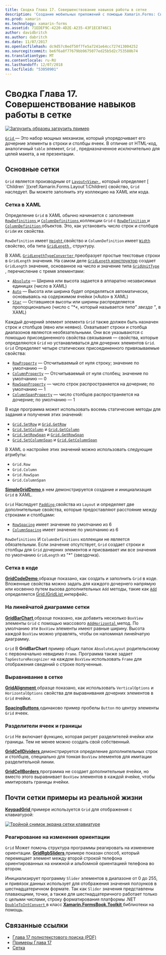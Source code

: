 ```yaml
---
title: Сводка Глава 17. Совершенствование навыков работы в сетке
description: 'Создание мобильных приложений с помощью Xamarin.Forms: Сводка Глава 17. Совершенствование навыков работы в сетке'
ms.prod: xamarin
ms.technology: xamarin-forms
ms.assetid: 71EDEF9C-4220-4D2E-A235-43F1EC8746C1
author: davidbritch
ms.author: dabritch
ms.date: 11/07/2017
ms.openlocfilehash: dc9d57c0edf50f7fe5a7241e64cc727413004252
ms.sourcegitcommit: be6f6a8f77679bb9675077ed25b5d2c753580b74
ms.translationtype: MT
ms.contentlocale: ru-RU
ms.lasthandoff: 12/07/2018
ms.locfileid: "53050901"
---
```

# <a name="summary-of-chapter-17-mastering-the-grid"></a>Сводка Глава 17. Совершенствование навыков работы в сетке

[![Загрузить образец](~/media/shared/download.png) загрузить пример](https://github.com/xamarin/xamarin-forms-book-samples/tree/master/Chapter17)

[ `Grid` ](xref:Xamarin.Forms.Grid) — Это набор мощных механизм, который упорядочивает его дочерние элементы в строки и столбцы ячеек. В отличие от HTML-код, аналогичный `table` элемент, `Grid` , предназначенное исключительно для целей макета, а не презентации.

## <a name="the-basic-grid"></a>Основные сетки

`Grid` является производным от [ `Layout<View>` ](xref:Xamarin.Forms.Layout`1), который определяет [ `Children` ](xref:Xamarin.Forms.Layout`1.Children) свойство, `Grid` наследует. Вы можете заполнить эту коллекцию на XAML или кода.

### <a name="the-grid-in-xaml"></a>Сетка в XAML

Определение `Grid` в XAML обычно начинается с заполнения [ `RowDefinitions` ](xref:Xamarin.Forms.Grid.RowDefinitions) и [ `ColumnDefinitions` ](xref:Xamarin.Forms.Grid.ColumnDefinitions) коллекции `Grid` с [ `RowDefinition` ](xref:Xamarin.Forms.RowDefinition) и [ `ColumnDefinition` ](xref:Xamarin.Forms.ColumnDefinition) объектов. Это, как установить число строк и столбцов `Grid`и их свойства.

`RowDefinition` имеет [ `Height` ](xref:Xamarin.Forms.RowDefinition.Height) свойство и `ColumnDefinition` имеет [ `Width` ](xref:Xamarin.Forms.ColumnDefinition.Width) свойство, оба типа [ `GridLength` ](xref:Xamarin.Forms.GridLength), структуру.

В XAML [ `GridLengthTypeConverter` ](xref:Xamarin.Forms.GridLengthTypeConverter) преобразует простые текстовые строки в `GridLength` значения. На самом деле [ `GridLength` конструктор](xref:Xamarin.Forms.GridLength.%23ctor(System.Double,Xamarin.Forms.GridUnitType)) создает `GridLength` значение, основанное на число и значение типа [ `GridUnitType` ](xref:Xamarin.Forms.GridUnitType), перечисление с тремя элементами:

- [`Absolute`](xref:Xamarin.Forms.GridUnitType.Absolute) &mdash; Ширина или высота задается в аппаратно независимых единицах (число в XAML)
- [`Auto`](xref:Xamarin.Forms.GridUnitType.Auto) &mdash; Высота или ширина будет определяться автоматически, основываясь на содержимом ячейки («Auto» в XAML)
- [`Star`](xref:Xamarin.Forms.GridUnitType.Star) &mdash; Оставшиеся высоты или ширины распределяется пропорционально (число с "\*«, который называется *типа" звезда "*, в XAML)

Каждый дочерний элемент элемента `Grid` также должен быть назначен строк и столбцов (явно или неявно). Охватывает строки и столбца диапазонов являются необязательными. Они все указываются с помощью присоединенного свойства связывания &mdash; свойства, которые определяются `Grid` но устанавливаться для дочерних элементов `Grid`. `Grid` Определяет четыре статических присоединенного привязываемые свойства:

- [`RowProperty`](xref:Xamarin.Forms.Grid.RowProperty) &mdash; Отсчитываемый от нуля строку; значение по умолчанию — 0
- [`ColumnProperty`](xref:Xamarin.Forms.Grid.ColumnProperty) &mdash; Отсчитываемый от нуля столбец; значение по умолчанию — 0
- [`RowSpanProperty`](xref:Xamarin.Forms.Grid.RowSpanProperty) &mdash; число строк распространяется на дочерние; по умолчанию — 1
- [`ColumnSpanProperty`](xref:Xamarin.Forms.Grid.ColumnSpanProperty) &mdash; число столбцов распространяется на дочерние; по умолчанию — 1

В коде программа может использовать восемь статические методы для задания и получения этих значений:

- [`Grid.SetRow`](xref:Xamarin.Forms.Grid.SetRow(Xamarin.Forms.BindableObject,System.Int32)) и [`Grid.GetRow`](xref:Xamarin.Forms.Grid.GetRow(Xamarin.Forms.BindableObject))
- [`Grid.SetColumn`](xref:Xamarin.Forms.Grid.SetColumn(Xamarin.Forms.BindableObject,System.Int32)) и [`Grid.GetColumn`](xref:Xamarin.Forms.Grid.GetColumn(Xamarin.Forms.BindableObject))
- [`Grid.SetRowSpan`](xref:Xamarin.Forms.Grid.SetRowSpan(Xamarin.Forms.BindableObject,System.Int32)) и [`Grid.GetRowSpan`](xref:Xamarin.Forms.Grid.GetRowSpan(Xamarin.Forms.BindableObject))
- [`Grid.SetColumnSpan`](xref:Xamarin.Forms.Grid.SetColumnSpan(Xamarin.Forms.BindableObject,System.Int32)) и [`Grid.GetColumnSpan`](xref:Xamarin.Forms.Grid.GetColumnSpan(Xamarin.Forms.BindableObject))

В XAML о настройке этих значений можно использовать следующие атрибуты:

- `Grid.Row`
- `Grid.Column`
- `Grid.RowSpan`
- `Grid.ColumnSpan`

[ **SimpleGridDemo** ](https://github.com/xamarin/xamarin-forms-book-samples/tree/master/Chapter17/SimpleGridDemo) в нем демонстрируется создание и инициализация `Grid` в XAML.

`Grid` Наследует [ `Padding` ](xref:Xamarin.Forms.Layout.Padding) свойства из `Layout` и определяет две дополнительные свойства, которые предоставляют расстояние между строками и столбцами:

- [`RowSpacing`](xref:Xamarin.Forms.Grid.RowSpacing) имеет значение по умолчанию из 6
- [`ColumnSpacing`](xref:Xamarin.Forms.Grid.ColumnSpacing) имеет значение по умолчанию из 6

`RowDefinitions` И `ColumnDefinitions` коллекции не является обязательным. Если значение отсутствует, `Grid` создает строки и столбцы для `Grid` дочерних элементов и присваивает им все значения по умолчанию `GridLength` из "\*" (звездочка).

### <a name="the-grid-in-code"></a>Сетка в коде

[ **GridCodeDemo** ](https://github.com/xamarin/xamarin-forms-book-samples/tree/master/Chapter17/GridCodeDemo) образце показано, как создать и заполнить `Grid` в коде. Вложенные свойства можно задать для каждого дочернего напрямую или косвенно путем вызова дополнительных `Add` методы, такие как [ `Add` ](https://developer.xamarin.com/api/member/Xamarin.Forms.Grid+IGridList%3CT%3E.Add/p/Xamarin.Forms.View/System.Int32/System.Int32/System.Int32/System.Int32/) определяется [Grid.IGridList<T> ](https://developer.xamarin.com/api/type/Xamarin.Forms.Grid+IGridList%3CT%3E/) интерфейс.

### <a name="the-grid-bar-chart"></a>На линейчатой диаграмме сетки

[ **GridBarChart** ](https://github.com/xamarin/xamarin-forms-book-samples/tree/master/Chapter17/GridBarChart) образце показано, как добавить несколько `BoxView` элементы `Grid` с помощью массового [ `AddHorizontal` ](https://developer.xamarin.com/api/member/Xamarin.Forms.Grid+IGridList%3CT%3E.AddHorizontal/p/System.Collections.Generic.IEnumerable%7BXamarin.Forms.View%7D/) метод. По умолчанию эти `BoxView` элементы имеют равные ширину. Высота каждой `BoxView` можно управлять, чтобы он напоминал линейчатую диаграмму.

`Grid` В **GridBarChart** пример общих папок `AbsoluteLayout` родительскому с первоначально невидимо `Frame`. Программа также задает `TapGestureRecognizer` на каждом `BoxView` использовать `Frame` для отображения сведений о строке полученные.

### <a name="alignment-in-the-grid"></a>Выравнивание в сетке

[ **GridAlignment** ](https://github.com/xamarin/xamarin-forms-book-samples/tree/master/Chapter17/GridAlignment) образце показано, как использовать `VerticalOptions` и `HorizontalOptions` свойства для выравнивания дочерних элементов в `Grid` ячейки.

[ **SpacingButtons** ](https://github.com/xamarin/xamarin-forms-book-samples/tree/master/Chapter17/SpacingButtons) одинаково пример пробелы `Button` по центру элементы `Grid` ячеек.

### <a name="cell-dividers-and-borders"></a>Разделители ячеек и границы

`Grid` Не включает функцию, которая рисует разделителей ячейки или границы. Тем не менее можно создать свой собственный.

[ **GridCellDividers** ](https://github.com/xamarin/xamarin-forms-book-samples/tree/master/Chapter17/GridCellDividers) демонстрируется определение дополнительных строк и столбцов, специально для тонкая `BoxView` элементов для имитации разделительной линии.

[ **GridCellBorders** ](https://github.com/xamarin/xamarin-forms-book-samples/tree/master/Chapter17/GridCellBorders) программа не создает дополнительные ячейки, но вместо этого выравнивает `BoxView` элементов в каждой ячейке, чтобы имитировать границы ячейки.

## <a name="almost-real-life-grid-examples"></a>Почти сетки примеры из реальной жизни

[ **KeypadGrid** ](https://github.com/xamarin/xamarin-forms-book-samples/tree/master/Chapter17/KeypadGrid) примере используется `Grid` для отображения с клавиатурой:

[![Тройной снимок экрана сетки клавиатуре](images/ch17fg12-small.png "сетки клавиатуре")](images/ch17fg12-large.png#lightbox "клавиатуре сетки")

### <a name="responding-to-orientation-changes"></a>Реагирование на изменения ориентации

`Grid` Может помочь структура программы реагировать на изменение ориентации. [ **GridRgbSliders** ](https://github.com/xamarin/xamarin-forms-book-samples/tree/master/Chapter17/GridRgbSliders) примере показан способ, который перемещает элемент между второй строкой телефона ориентированных на книжной и альбомной ориентацией телефона во втором.

Инициализирует программу `Slider` элементов в диапазоне от 0 до 255, и привязок данных использует для отображения значения ползунков в шестнадцатеричном формате. Так как `Slider` значения представлены плавающими, точки, а также для шестнадцатеричного работает только с целыми числами, строку форматирования платформы .NET [ `DoubleToIntConvert` ](https://github.com/xamarin/xamarin-forms-book-samples/blob/master/Libraries/Xamarin.FormsBook.Toolkit/Xamarin.FormsBook.Toolkit/DoubleToIntConverter.cs) в класс [ **Xamarin.FormsBook.Toolkit** ](https://github.com/xamarin/xamarin-forms-book-samples/tree/master/Libraries/Xamarin.FormsBook.Toolkit) библиотеки на помощь.



## <a name="related-links"></a>Связанные ссылки

- [Глава 17 полнотекстового поиска (PDF)](https://download.xamarin.com/developer/xamarin-forms-book/XamarinFormsBook-Ch17-Apr2016.pdf)
- [Примеры Глава 17](https://github.com/xamarin/xamarin-forms-book-samples/tree/master/Chapter17)
- [Сетка](~/xamarin-forms/user-interface/layouts/grid.md)
